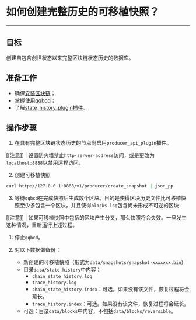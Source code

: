 # 如何创建完整历史的可移植快照？
---

## 目标

创建自包含创世状态以来完整区块链状态历史的数据库。

## 准备工作

* 确保[安装区块链](../../../00_install/index.md)；
* 掌握[使用qqbcd](../../02_usage/index.md)；
* 了解[state_history_plugin插件](../../03_plugins/state_history_plugin/index.md)。

## 操作步骤


1. 在具有完整区块链状态历史的节点尚启用`producer_api_plugin`插件。

[[注意]]
| 设置防火墙禁止`http-server-address`访问，或是更改为`localhost:8888`以禁用远程访问。

2. 创建可移植快照
  
```sh
curl http://127.0.0.1:8888/v1/producer/create_snapshot | json_pp
```

3. 等待`qqbcd`在完成快照后生成数个区块。目的是使得区块历史文件比可移植快照至少多包含一个区块，并且使得`blocks.log`包含尚未形成不可逆的区块

[[注意]]
| 如果可移植快照中包括的区块产生分叉，那么快照将会失效。一旦发生这种情况，重新运行上述过程。

1. 停止`qqbcd`。

2. 对以下数据做备份：
   * 新创建的可移植快照（形式为`data/snapshots/snapshot-xxxxxxx.bin`）
   * 目录`data/state-history`中内容：
     * `chain_state_history.log`
     * `trace_history.log`
     * `chain_state_history.index`：可选。如果没有该文件，恢复过程将会延长。
     * `trace_history.index`：可选。如果没有该文件，恢复过程将会延长。
   * 可选：目录`data/blocks`中内容，不包括`data/blocks/reversible`。
